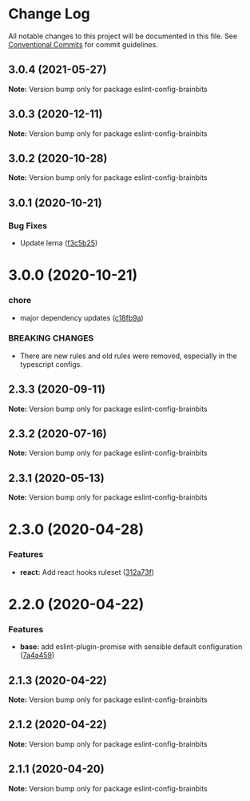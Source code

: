 # Change Log

All notable changes to this project will be documented in this file.
See [Conventional Commits](https://conventionalcommits.org) for commit guidelines.

## 3.0.4 (2021-05-27)

**Note:** Version bump only for package eslint-config-brainbits





## 3.0.3 (2020-12-11)

**Note:** Version bump only for package eslint-config-brainbits





## 3.0.2 (2020-10-28)

**Note:** Version bump only for package eslint-config-brainbits





## 3.0.1 (2020-10-21)


### Bug Fixes

* Update lerna ([f3c5b25](https://github.com/brainbits/eslint-config-brainbits/commit/f3c5b2595ba8b1c33182447860750e60a2d7e964))





# 3.0.0 (2020-10-21)


### chore

* major dependency updates ([c18fb9a](https://github.com/brainbits/eslint-config-brainbits/commit/c18fb9a79b4e47b6623c3e3e077fa3c867a80f14))


### BREAKING CHANGES

* There are new rules and old rules were removed, especially in the typescript configs.





## 2.3.3 (2020-09-11)

**Note:** Version bump only for package eslint-config-brainbits





## 2.3.2 (2020-07-16)

**Note:** Version bump only for package eslint-config-brainbits





## 2.3.1 (2020-05-13)

**Note:** Version bump only for package eslint-config-brainbits





# 2.3.0 (2020-04-28)


### Features

* **react:** Add react hooks ruleset ([312a73f](https://github.com/brainbits/eslint-config-brainbits/commit/312a73f16e3ed6e650c119abdcb0280d37944576))





# 2.2.0 (2020-04-22)


### Features

* **base:** add eslint-plugin-promise with sensible default configuration ([7a4a459](https://github.com/brainbits/eslint-config-brainbits/commit/7a4a4592bf670da067dacc0ec0f99b8b4d365f6c))





## 2.1.3 (2020-04-22)

**Note:** Version bump only for package eslint-config-brainbits





## 2.1.2 (2020-04-22)

**Note:** Version bump only for package eslint-config-brainbits





## 2.1.1 (2020-04-20)

**Note:** Version bump only for package eslint-config-brainbits
